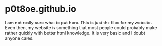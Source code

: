 # p0t8oe.github.io
I am not really sure what to put here.
This is just the files for my website.
Even then, my website is something that most people could probably make rather quickly with better html knowledge.
It is very basic and I doubt anyone cares.
